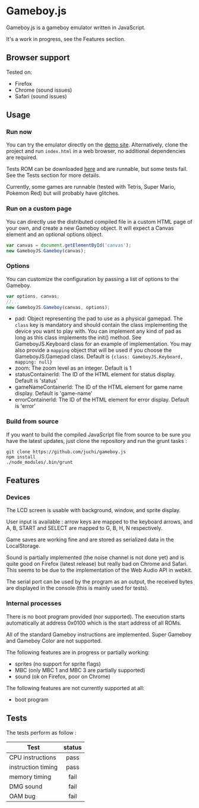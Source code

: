 Gameboy.js
==========

Gameboy.js is a gameboy emulator written in JavaScript.

It's a work in progress, see the Features section.

## Browser support

Tested on:
* Firefox
* Chrome (sound issues)
* Safari (sound issues)

## Usage

### Run now

You can try the emulator directly on the [demo site](http://juchi.github.io/gameboy.js/).
Alternatively, clone the project and run `index.html` in a web browser, no additional dependencies are required.

Tests ROM can be downloaded [here](http://blargg.8bitalley.com/parodius/gb-tests/) and are runnable, but some tests fail.
See the Tests section for more details.

Currently, some games are runnable (tested with Tetris, Super Mario, Pokemon Red) but will probably have glitches.

### Run on a custom page

You can directly use the distributed compiled file in a custom HTML page of your own,
and create a new Gameboy object. It will expect a Canvas element and an optional options object.

```javascript
var canvas = document.getElementById('canvas');
new GameboyJS.Gameboy(canvas);
```

### Options

You can customize the configuration by passing a list of options to the Gameboy.

```javascript
var options, canvas;
//...
new GameboyJS.Gameboy(canvas, options);
```

* pad: Object representing the pad to use as a physical gamepad. The `class` key is mandatory and
  should contain the class implementing the device you want to play with.
  You can implement any kind of pad as long as this class implements the init() method.
  See GameboyJS.Keyboard class for an example of implementation. You may also provide
  a `mapping` object that will be used if you choose the GameboyJS.Gamepad class.
  Default is `{class: GameboyJS.Keyboard, mapping: null}`
* zoom: The zoom level as an integer. Default is 1
* statusContainerId: The ID of the HTML element for status display. Default is 'status'
* gameNameContainerId: The ID of the HTML element for game name display. Default is 'game-name'
* errorContainerId: The ID of the HTML element for error display. Default is 'error'

### Build from source

If you want to build the compiled JavaScript file from source
to be sure you have the latest updates, just clone the repository
and run the grunt tasks :

```
git clone https://github.com/juchi/gameboy.js
npm install
./node_modules/.bin/grunt
```

## Features

### Devices

The LCD screen is usable with background, window, and sprite display.

User input is available : arrow keys are mapped to the keyboard arrows,
and A, B, START and SELECT are mapped to G, B, H, N respectively.

Game saves are working fine and are stored as serialized data in the LocalStorage.

Sound is partially implemented (the noise channel is not done yet) and is quite
good on Firefox (latest release) but really bad on Chrome and Safari.
This seems to be due to the implementation of the Web Audio API in webkit.

The serial port can be used by the program as an output,
the received bytes are displayed in the console (this is mainly used for tests).

### Internal processes

There is no boot program provided (nor supported).
The execution starts automatically at address 0x0100 which is the start address of all ROMs.

All of the standard Gameboy instructions are implemented. Super Gameboy and Gameboy Color are not supported.

The following features are in progress or partially working:
* sprites (no support for sprite flags)
* MBC (only MBC 1 and MBC 3 are partially supported)
* sound (ok on Firefox, poor on Chrome)

The following features are not currently supported at all:
* boot program

## Tests

The tests perform as follow :

| Test               |  status  |
|--------------------|:--------:|
| CPU instructions   | pass     |
| instruction timing | pass     |
| memory timing      | fail     |
| DMG sound          | fail     |
| OAM bug            | fail     |
